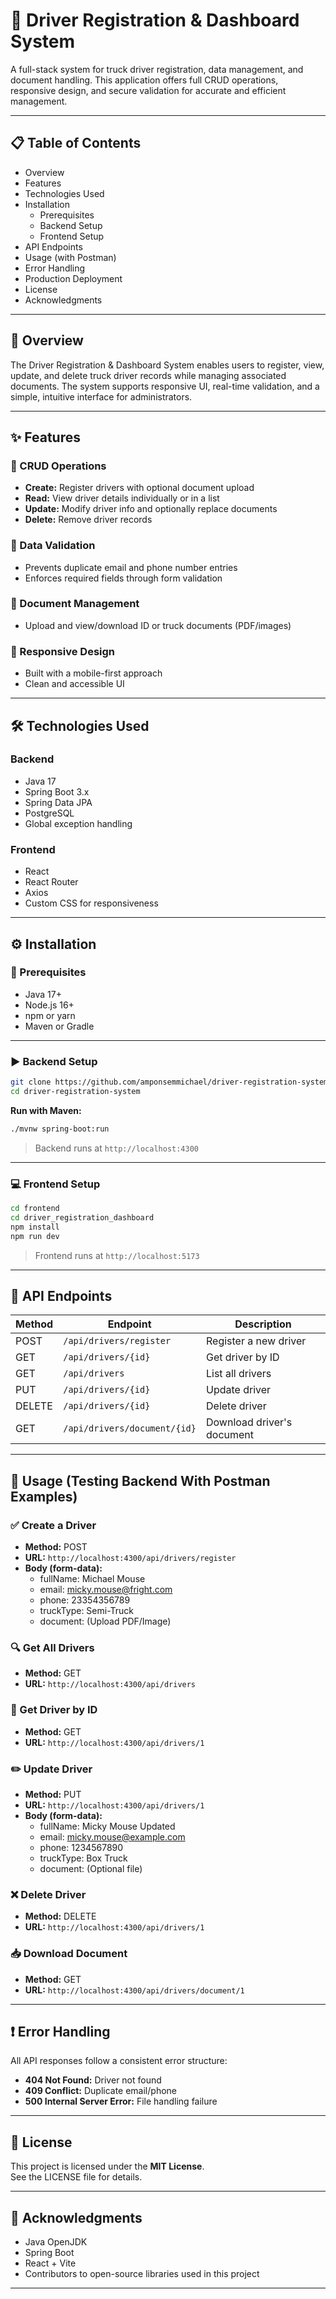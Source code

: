 
# 🚚 Driver Registration & Dashboard System

A full-stack system for truck driver registration, data management, and document handling. This application offers full CRUD operations, responsive design, and secure validation for accurate and efficient management.

---

## 📋 Table of Contents
- Overview  
- Features  
- Technologies Used  
- Installation  
  - Prerequisites  
  - Backend Setup  
  - Frontend Setup  
- API Endpoints  
- Usage (with Postman)  
- Error Handling  
- Production Deployment  
- License  
- Acknowledgments  

---

## 📌 Overview

The Driver Registration & Dashboard System enables users to register, view, update, and delete truck driver records while managing associated documents. The system supports responsive UI, real-time validation, and a simple, intuitive interface for administrators.

---

## ✨ Features

### 🚛 CRUD Operations
- **Create:** Register drivers with optional document upload
- **Read:** View driver details individually or in a list
- **Update:** Modify driver info and optionally replace documents
- **Delete:** Remove driver records

### 🧠 Data Validation
- Prevents duplicate email and phone number entries
- Enforces required fields through form validation

### 📎 Document Management
- Upload and view/download ID or truck documents (PDF/images)

### 📱 Responsive Design
- Built with a mobile-first approach
- Clean and accessible UI

---

## 🛠 Technologies Used

### Backend
- Java 17  
- Spring Boot 3.x  
- Spring Data JPA  
- PostgreSQL  
- Global exception handling

### Frontend
- React  
- React Router  
- Axios  
- Custom CSS for responsiveness

---

## ⚙️ Installation

### 🔧 Prerequisites
- Java 17+
- Node.js 16+
- npm or yarn
- Maven or Gradle

---

### ▶️ Backend Setup

```bash
git clone https://github.com/amponsemmichael/driver-registration-system.git
cd driver-registration-system
```

**Run with Maven:**
```bash
./mvnw spring-boot:run
```

> Backend runs at `http://localhost:4300`

---

### 💻 Frontend Setup

```bash
cd frontend
cd driver_registration_dashboard
npm install
npm run dev
```

> Frontend runs at `http://localhost:5173`

---

## 🔌 API Endpoints

| Method | Endpoint | Description |
|--------|----------|-------------|
| POST   | `/api/drivers/register` | Register a new driver |
| GET    | `/api/drivers/{id}`     | Get driver by ID |
| GET    | `/api/drivers`          | List all drivers |
| PUT    | `/api/drivers/{id}`     | Update driver |
| DELETE | `/api/drivers/{id}`     | Delete driver |
| GET    | `/api/drivers/document/{id}` | Download driver's document |

---

## 🧪 Usage (Testing Backend With Postman Examples)

### ✅ Create a Driver
- **Method:** POST  
- **URL:** `http://localhost:4300/api/drivers/register`  
- **Body (form-data):**
  - fullName: Michael Mouse
  - email: micky.mouse@fright.com
  - phone: 23354356789
  - truckType: Semi-Truck
  - document: (Upload PDF/Image)

### 🔍 Get All Drivers
- **Method:** GET  
- **URL:** `http://localhost:4300/api/drivers`

### 📄 Get Driver by ID
- **Method:** GET  
- **URL:** `http://localhost:4300/api/drivers/1`

### ✏️ Update Driver
- **Method:** PUT  
- **URL:** `http://localhost:4300/api/drivers/1`  
- **Body (form-data):**
  - fullName: Micky Mouse Updated
  - email: micky.mouse@example.com
  - phone: 1234567890
  - truckType: Box Truck
  - document: (Optional file)

### ❌ Delete Driver
- **Method:** DELETE  
- **URL:** `http://localhost:4300/api/drivers/1`

### 📥 Download Document
- **Method:** GET  
- **URL:** `http://localhost:4300/api/drivers/document/1`

---

## ❗ Error Handling

All API responses follow a consistent error structure:

- **404 Not Found:** Driver not found  
- **409 Conflict:** Duplicate email/phone  
- **500 Internal Server Error:** File handling failure  

---

## 📄 License

This project is licensed under the **MIT License**.  
See the LICENSE file for details.

---

## 🙌 Acknowledgments

- Java OpenJDK  
- Spring Boot  
- React + Vite 
- Contributors to open-source libraries used in this project

---
